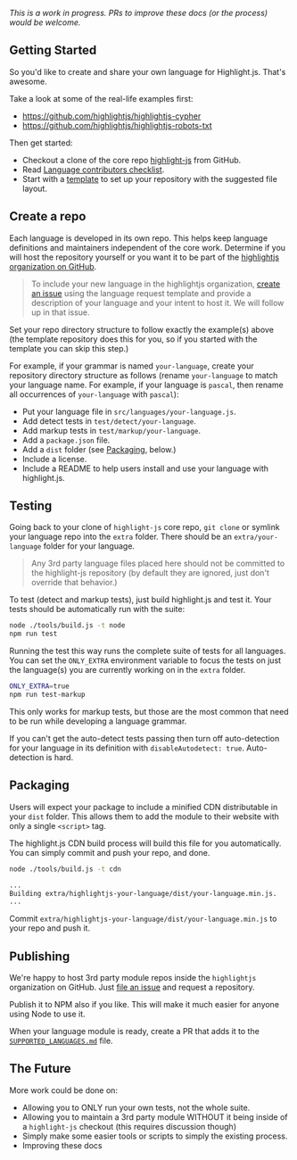 *This is a work in progress.  PRs to improve these docs (or the process) would be welcome.*

## Getting Started

So you'd like to create and share your own language for Highlight.js.  That's awesome.

Take a look at some of the real-life examples first:

- https://github.com/highlightjs/highlightjs-cypher
- https://github.com/highlightjs/highlightjs-robots-txt

Then get started:

- Checkout a clone of the core repo [highlight-js](https://github.com/highlightjs/highlightjs) from GitHub.
- Read [Language contributors checklist](https://highlightjs.readthedocs.io/en/latest/language-contribution.html).
- Start with a [template](https://github.com/highlightjs/highlightjs-language-template) to set up your repository with the suggested file layout.

## Create a repo

Each language is developed in its own repo. This helps keep language definitions and maintainers independent of the core work.
Determine if you will host the repository yourself or you want it to be part of the [highlightjs organization on GitHub](https://github.com/highlightjs).

> To include your new language in the highlightjs organization, [create an issue](https://github.com/highlightjs/highlight.js/issues/new/choose) using the language request template and provide a description of your language and your intent to host it. We will follow up in that issue.

Set your repo directory structure to follow exactly the example(s) above (the template repository does this for you, so if you started with the template you can skip this step.)

For example, if your grammar is named `your-language`, create your repository directory structure as follows (rename `your-language` to match your language name. For example, if your language is `pascal`, then rename all occurrences of `your-language` with `pascal`):

- Put your language file in `src/languages/your-language.js`.
- Add detect tests in `test/detect/your-language`.
- Add markup tests in `test/markup/your-language`.
- Add a `package.json` file.
- Add a `dist` folder (see [Packaging](#packaging), below.)
- Include a license.
- Include a README to help users install and use your language with highlight.js.

## Testing

Going back to your clone of `highlight-js` core repo, `git clone` or symlink your language repo into the `extra` folder. There should be an `extra/your-language` folder for your language.

> Any 3rd party language files placed here should not be committed to the highlight-js repository (by default they are ignored, just don't override that behavior.)

To test (detect and markup tests), just build highlight.js and test it.  Your tests should be automatically run with the suite:

```bash
node ./tools/build.js -t node
npm run test
```

Running the test this way runs the complete suite of tests for all languages. You can set the `ONLY_EXTRA` environment variable to focus the tests on just the language(s) you are currently working on in the `extra` folder.

```bash
ONLY_EXTRA=true
npm run test-markup
```

This only works for markup tests, but those are the most common that need to be run while developing a language grammar.

If you can't get the auto-detect tests passing then turn off auto-detection for your language in its definition with `disableAutodetect: true`.  Auto-detection is hard.

## Packaging

Users will expect your package to include a minified CDN distributable in your `dist` folder. This allows them to add the module to their website with only a single `<script>` tag.

The highlight.js CDN build process will build this file for you automatically. You can simply commit and push your repo, and done.

```bash
node ./tools/build.js -t cdn

...
Building extra/highlightjs-your-language/dist/your-language.min.js.
...
```

Commit `extra/highlightjs-your-language/dist/your-language.min.js` to your repo and push it.

## Publishing

We're happy to host 3rd party module repos inside the `highlightjs` organization on GitHub.  Just [file an issue](https://github.com/highlightjs/highlight.js/issues/new/choose) and request a repository.

Publish it to NPM also if you like. This will make it much easier for anyone using Node to use it.

When your language module is ready, create a PR that adds it to the [`SUPPORTED_LANGUAGES.md`](https://github.com/highlightjs/highlight.js/blob/main/SUPPORTED_LANGUAGES.md) file.

## The Future

More work could be done on:

- Allowing you to ONLY run your own tests, not the whole suite.
- Allowing you to maintain a 3rd party module WITHOUT it being inside of a `highlight-js` checkout (this requires discussion though)
- Simply make some easier tools or scripts to simply the existing process.
- Improving these docs
